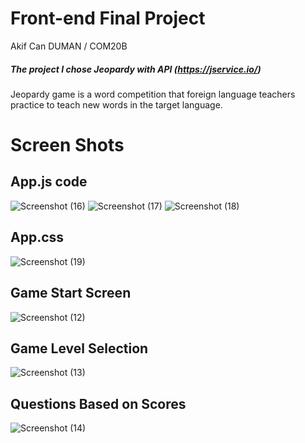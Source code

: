# Front-end Final Project
Akif Can DUMAN / COM20B
##### The project I chose Jeopardy with API (https://jservice.io/) 
Jeopardy game is a word competition that foreign language teachers practice to teach new words in the target language.

# Screen Shots
## App.js code
![Screenshot (16)](https://github.com/AkifCan38/front-jeo/assets/148538864/bdc53d6b-5a49-4f37-ab18-42b3dd7ff89a)
![Screenshot (17)](https://github.com/AkifCan38/front-jeo/assets/148538864/b52c9f95-40a3-49fa-957c-c91af198a438)
![Screenshot (18)](https://github.com/AkifCan38/front-jeo/assets/148538864/eb9bd3e1-e489-4e7a-9b68-3124e6800d98)

## App.css
![Screenshot (19)](https://github.com/AkifCan38/front-jeo/assets/148538864/0ce95357-8b1a-47b3-b062-edf8d3fe2be1)

## Game Start Screen
![Screenshot (12)](https://github.com/AkifCan38/front-jeo/assets/148538864/c05de323-0200-47e1-942d-0abe783602c8)

## Game Level Selection
![Screenshot (13)](https://github.com/AkifCan38/front-jeo/assets/148538864/bbee4d5e-6eb2-4e26-8d6d-33d7615c83bd)

## Questions Based on Scores
![Screenshot (14)](https://github.com/AkifCan38/front-jeo/assets/148538864/72a009d9-ae6a-4b8b-8def-1b9488b7acb4)
